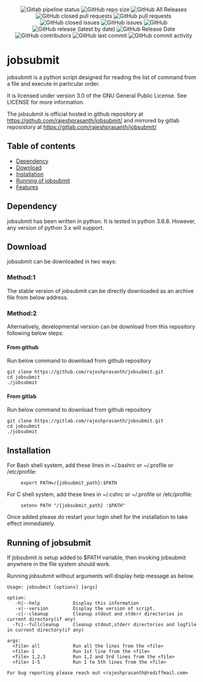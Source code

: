 <p align="center">
<img alt="Gitlab pipeline status" src="https://img.shields.io/gitlab/pipeline/rajeshprasanth/jobsubmit/master">

<img alt="GitHub repo size" src="https://img.shields.io/github/repo-size/rajeshprasanth/jobsubmit">

<img alt="GitHub All Releases" src="https://img.shields.io/github/downloads/rajeshprasanth/jobsubmit/total">

<img alt="GitHub closed pull requests" src="https://img.shields.io/github/issues-pr-closed/rajeshprasanth/jobsubmit">

<img alt="GitHub pull requests" src="https://img.shields.io/github/issues-pr/rajeshprasanth/jobsubmit">

<img alt="GitHub closed issues" src="https://img.shields.io/github/issues-closed/rajeshprasanth/jobsubmit">

<img alt="GitHub issues" src="https://img.shields.io/github/issues/rajeshprasanth/jobsubmit">

<img alt="GitHub" src="https://img.shields.io/github/license/rajeshprasanth/jobsubmit">

<img alt="GitHub release (latest by date)" src="https://img.shields.io/github/v/release/rajeshprasanth/jobsubmit">

<img alt="GitHub Release Date" src="https://img.shields.io/github/release-date/rajeshprasanth/jobsubmit">

<img alt="GitHub contributors" src="https://img.shields.io/github/contributors/rajeshprasanth/jobsubmit">

<img alt="GitHub last commit" src="https://img.shields.io/github/last-commit/rajeshprasanth/jobsubmit">

<img alt="GitHub commit activity" src="https://img.shields.io/github/commit-activity/m/rajeshprasanth/jobsubmit">

</p>

# jobsubmit
jobsubmit is a python script designed for reading the list of command from a file and execute in particular order.

It is licensed under version 3.0 of the GNU General Public License. See LICENSE
for more information.

The jobsubmit is official hosted in github repository at https://github.com/rajeshprasanth/jobsubmit/ and mirrored by gitlab reposistory at https://gitlab.com/rajeshprasanth/jobsubmit/

## Table of contents
- [Dependency](#dependency)
- [Download](#download)
- [Installation](#installation)
- [Running of jobsubmit](#running)
- [Features](#features)

## Dependency
jobsubmit has been written in python. It is tested in python 3.6.8. However, any version of python 3.x will support.

## Download
jobsubmit can be downloaded in two ways:

### Method:1
The stable version of jobsubmit can be directly downloaded as an archive file from below address.

### Method:2
Alternatively, developmental version can be download from this repository following below steps:

#### From github
Run below command to download from github repository
```
git clone https://github.com/rajeshprasanth/jobsubmit.git
cd jobsubmit
./jobsubmit
```
#### From gitlab
Run below command to download from github repository
```
git clone https://gitlab.com/rajeshprasanth/jobsubmit.git
cd jobsubmit
./jobsubmit
```

## Installation

For Bash shell system, add these lines in ~/.bashrc or ~/.profile or /etc/profile:
```
     export PATH=/{jobsubmit_path}:$PATH
```
For C shell system, add these lines in ~/.cshrc or ~/.profile or /etc/profile:
```
     setenv PATH "/{jobsubmit_path} :$PATH"
```

Once added please do restart your login shell for the installation to take effect immediately.


## Running of jobsubmit

If jobsubmit is setup added to $PATH variable, then invoking jobsubmit anywhere in the file system should work.

Running jobsubmit without arguments will display help message as below.
```
Usage: jobsubmit [options] [args]

option:
   -h|--help            Display this information
   -v|--version         Display the version of script.
   -c|--cleanup         Cleanup stdout and stderr directories in current directory(if any)
  -fc|--fullcleanup     Cleanup stdout,stderr directories and logfile in current directory(if any)

args:
  <file> all            Run all the lines from the <file>
  <file> 1              Run 1st line from the <file>
  <file> 1,2,3          Run 1,2 and 3rd lines from the <file>
  <file> 1-5            Run 1 to 5th lines from the <file>

For bug reporting please reach out <rajeshprasanth@rediffmail.com>

```
